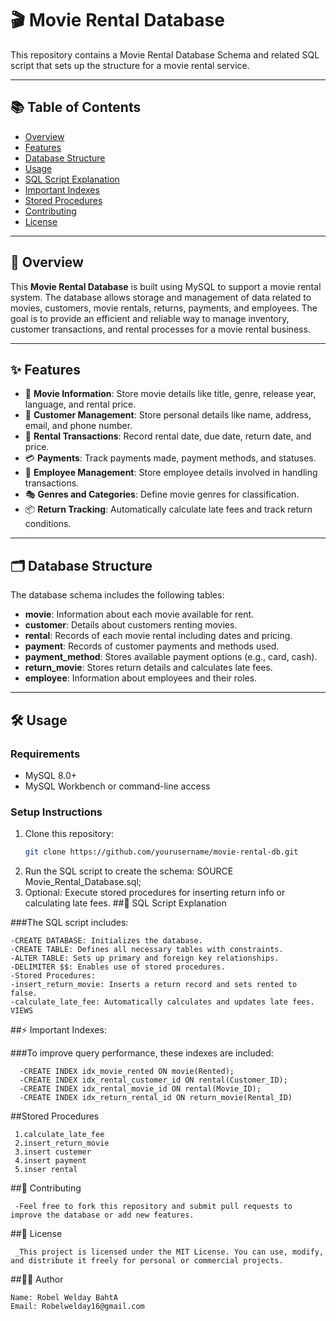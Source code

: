 # 🎬 Movie Rental Database

This repository contains a Movie Rental Database Schema and related SQL script that sets up the structure for a movie rental service.

---

## 📚 Table of Contents

- [Overview](#overview)
- [Features](#features)
- [Database Structure](#database-structure)
- [Usage](#usage)
- [SQL Script Explanation](#sql-script-explanation)
- [Important Indexes](#important-indexes)
- [Stored Procedures](#stored-procedures)
- [Contributing](#contributing)
- [License](#license)

---

## 📖 Overview

This **Movie Rental Database** is built using MySQL to support a movie rental system. The database allows storage and management of data related to movies, customers, movie rentals, returns, payments, and employees. The goal is to provide an efficient and reliable way to manage inventory, customer transactions, and rental processes for a movie rental business.

---

## ✨ Features

- 🎥 **Movie Information**: Store movie details like title, genre, release year, language, and rental price.
- 👤 **Customer Management**: Store personal details like name, address, email, and phone number.
- 📅 **Rental Transactions**: Record rental date, due date, return date, and price.
- 💳 **Payments**: Track payments made, payment methods, and statuses.
- 👔 **Employee Management**: Store employee details involved in handling transactions.
- 🎭 **Genres and Categories**: Define movie genres for classification.
- 📦 **Return Tracking**: Automatically calculate late fees and track return conditions.

---

## 🗂️ Database Structure

The database schema includes the following tables:

- **movie**: Information about each movie available for rent.
- **customer**: Details about customers renting movies.
- **rental**: Records of each movie rental including dates and pricing.
- **payment**: Records of customer payments and methods used.
- **payment_method**: Stores available payment options (e.g., card, cash).
- **return_movie**: Stores return details and calculates late fees.
- **employee**: Information about employees and their roles.

---

## 🛠️ Usage

### Requirements

- MySQL 8.0+
- MySQL Workbench or command-line access

### Setup Instructions

1. Clone this repository:
   ```bash
   git clone https://github.com/yourusername/movie-rental-db.git
2. Run the SQL script to create the schema:
     SOURCE Movie_Rental_Database.sql;
3. Optional: Execute stored procedures for inserting return info or calculating late fees.
##📄 SQL Script Explanation

###The SQL script includes:

    -CREATE DATABASE: Initializes the database.
    -CREATE TABLE: Defines all necessary tables with constraints.
    -ALTER TABLE: Sets up primary and foreign key relationships.
    -DELIMITER $$: Enables use of stored procedures.
    -Stored Procedures:
    -insert_return_movie: Inserts a return record and sets rented to false.
    -calculate_late_fee: Automatically calculates and updates late fees.
    VIEWS 
    
##⚡ Important Indexes:

   ###To improve query performance, these indexes are included:
   
      -CREATE INDEX idx_movie_rented ON movie(Rented);
      -CREATE INDEX idx_rental_customer_id ON rental(Customer_ID);
      -CREATE INDEX idx_rental_movie_id ON rental(Movie_ID);
      -CREATE INDEX idx_return_rental_id ON return_movie(Rental_ID)
      
##Stored Procedures

     1.calculate_late_fee
     2.insert_return_movie
     3.insert custemer 
     4.insert payment 
     5.inser rental
     
##🤝 Contributing

     -Feel free to fork this repository and submit pull requests to improve the database or add new features.
##📝 License

     _This project is licensed under the MIT License. You can use, modify, and distribute it freely for personal or commercial projects.
##👨‍💻 Author

    Name: Robel Welday BahtA
    Email: Robelwelday16@gmail.com

